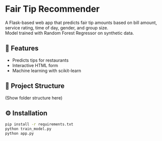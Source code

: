 # Fair Tip Recommender

A Flask-based web app that predicts fair tip amounts based on bill amount, service rating, time of day, gender, and group size.  
Model trained with Random Forest Regressor on synthetic data.

## 🚀 Features
- Predicts tips for restaurants
- Interactive HTML form
- Machine learning with scikit-learn

## 📂 Project Structure
(Show folder structure here)

## ⚙️ Installation
```bash
pip install -r requirements.txt
python train_model.py
python app.py
